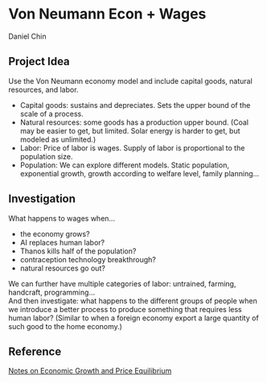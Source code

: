 # Von Neumann Econ + Wages
Daniel Chin

## Project Idea
Use the Von Neumann economy model and include capital goods, natural resources, and labor.  
* Capital goods: sustains and depreciates. Sets the upper bound of the scale of a process.  
* Natural resources: some goods has a production upper bound. (Coal may be easier to get, but limited. Solar energy is harder to get, but modeled as unlimited.)  
* Labor: Price of labor is wages. Supply of labor is proportional to the population size.  
* Population: We can explore different models. Static population, exponential growth, growth according to welfare level, family planning...  

## Investigation
What happens to wages when...  
* the economy grows?  
* AI replaces human labor?  
* Thanos kills half of the population?  
* contraception technology breakthrough?  
* natural resources go out?  

We can further have multiple categories of labor: untrained, farming, handcraft, programming...  
And then investigate: what happens to the different groups of people when we introduce a better process to produce something that requires less human labor? (Similar to when a foreign economy export a large quantity of such good to the home economy.)  

## Reference
[Notes on Economic Growth and Price Equilibrium](https://www.math.nyu.edu/faculty/peskin/modsim_lecture_notes/economic_growth_and_price_equilibrium.pdf)  
